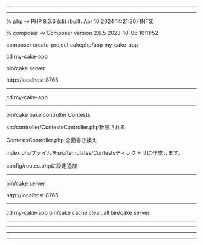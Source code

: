 -------------------------------------
-------------------------------------
% php -v
PHP 8.3.6 (cli) (built: Apr 10 2024 14:21:20) (NTS)

% composer -v
Composer version 2.6.5 2023-10-06 10:11:52

composer create-project cakephp/app my-cake-app

cd my-cake-app

bin/cake server

http://localhost:8765

-------------------------------------

cd my-cake-app

-------------------------------------

bin/cake bake controller Contests

src/controller/ContestsController.php新設される

ContestsController.php 全面書き換え

index.phoファイルをsrc/templates/Contestsディレクトリに作成します。

config/routes.phpに設定追加

-------------------------------------

bin/cake server

http://localhost:8765

-------------------------------------

cd my-cake-app
bin/cake cache clear_all
bin/cake server

-------------------------------------
-------------------------------------
-------------------------------------
-------------------------------------